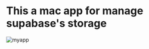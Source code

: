 # This a mac app for manage supabase's storage
![myapp](https://github.com/CooperHash/supaimg/assets/73218815/ed1bdfd4-c91a-4fcb-b752-152ca5180a06)

